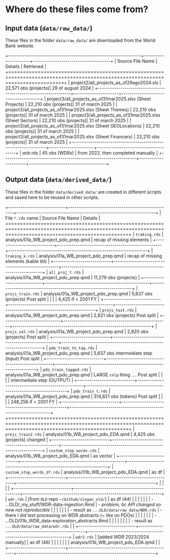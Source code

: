 # Where do these files come from?

## Input data (`data/raw_data/`)
These files in the folder `data/raw_data/` are downloaded from the World Bank website.

+-----------------------------------------------------------------+----------------------+--------------------------------------+
| Source File Name                                                | Details              | Retrieved                            |
+=================================================================+======================+======================================+
| project2/all_projects_as_of29ago2024.xls                        | 22,571 obs (projects)| 29 of august 2024                    |
+-----------------------------------------------------------------+----------------------+--------------------------------------+
| project3/all_projects_as_of31mar2025.xlsx (Sheet Projects)      | 22,210 obs (projects)| 31 of march 2025                     |
| project3/all_projects_as_of31mar2025.xlsx (Sheet Themes)        | 22,210 obs (projects)| 31 of march 2025                     |
| project3/all_projects_as_of31mar2025.xlsx (Sheet Sectors)       | 22,210 obs (projects)| 31 of march 2025                     |
| project3/all_projects_as_of31mar2025.xlsx (Sheet GEOLocations)  | 22,210 obs (projects)| 31 of march 2025                     |
| project3/all_projects_as_of31mar2025.xlsx (Sheet Financers)     | 22,210 obs (projects)| 31 of march 2025                     |
+-----------------------------------------------------------------+----------------------+--------------------------------------+
| wdr.rds                                                         | 45 obs (WDRs)        | from 2022, then completed manually   |
+-----------------------------------------------------------------+----------------------+--------------------------------------+

## Output data (`data/derived_data/`)
These files in the folder `data/derived_data/` are created in different scripts and saved here to be reused in other scripts.

+----------------------------+---------------------------------------------------+--------------------------------------------------------------------+
| File `*.rds` name          | Source File Name                                  | Details                                                            |
+============================+===================================================+====================================================================+
| `traking.rds`          | analysis/01a_WB_project_pdo_prep.qmd              | recap of missing elements                                          |
+----------------------------+---------------------------------------------------+--------------------------------------------------------------------+
| `traking_k.rds`          | analysis/01a_WB_project_pdo_prep.qmd              | recap of missing elements (kable tbl)                              |
+----------------------------+---------------------------------------------------+--------------------------------------------------------------------+
| `all_proj_t.rds`           | analysis/01a_WB_project_pdo_prep.qmd              | 11,279 obs (projects)                                              |
+----------------------------+---------------------------------------------------+--------------------------------------------------------------------+
| `projs_train.rds`          | analysis/01a_WB_project_pdo_prep.qmd              | 5,637 obs (projects)                 Post split                    |
|                            |                                                   | 4,425 if < 2001 FY                                                 |
+----------------------------+---------------------------------------------------+--------------------------------------------------------------------+
| `projs_test.rds`           | analysis/01a_WB_project_pdo_prep.qmd              | 2,821 obs (projects)                 Post split                    |
+----------------------------+---------------------------------------------------+--------------------------------------------------------------------+
| `projs_val.rds`            | analysis/01a_WB_project_pdo_prep.qmd              | 2,820 obs (projects)                 Post split                    |
+----------------------------+---------------------------------------------------+--------------------------------------------------------------------+
| `pdo_train_to_tag.rds`     | analysis/01a_WB_project_pdo_prep.qmd              | 5,637 obs intermediate step (input)  Post split                    |
+----------------------------+---------------------------------------------------+--------------------------------------------------------------------+
| `pdo_train_tagged.rds`     | analysis/01a_WB_project_pdo_prep.qmd              | LARGE `cnlp` thing ....              Post split                    |
|                            |                                                   | intermediate step (OUTPUT)                                         |
+----------------------------+---------------------------------------------------+--------------------------------------------------------------------+
| `pdo_train_t.rds`          | analysis/01a_WB_project_pdo_prep.qmd              | 314,821 obs (tokens)                 Post split                    |
|                            |                                                   | 248,256 if < 2001 FY                                               |
+----------------------------+---------------------------------------------------+--------------------------------------------------------------------+
+============================+===================================================+====================================================================+
| `projs_train2.rds`          | analysis/01b_WB_project_pdo_EDA.qmd              | 4,425 obs (projects)                 changed                       |
+----------------------------+---------------------------------------------------+--------------------------------------------------------------------+
| `custom_stop_words.rds`    | analysis/01b_WB_project_pdo_EDA.qmd               | as vector                                                          |
+----------------------------+---------------------------------------------------+--------------------------------------------------------------------+
| `custom_stop_words_df.rds` | analysis/01b_WB_project_pdo_EDA.qmd               | as df                                                              |
+----------------------------+---------------------------------------------------+--------------------------------------------------------------------+
|                            |                                                   |                                                                    |
+----------------------------+---------------------------------------------------+--------------------------------------------------------------------+
| `wdr.rds`                  | \[from `OLD` repo `~/Github/slogan_old/`\]        | as df (44)                                                         |
|                            |                                                   |                                                                    |
|                            | -   ...OLD/\_my_stuff/WDR-data-ingestion.Rmd      | -   *problem, bc API changed so now not reproducible*              |
|                            |                                                   |                                                                    |
|                            |     -   result as `...OLD/data/raw_data/WDR.rds`  | -   there I did text processing on WDR abstracts (\~ like on PDOs) |
|                            |                                                   |                                                                    |
|                            | -   ...OLD/01b_WDR_data-exploration_abstracts.Rmd |                                                                    |
|                            |                                                   |                                                                    |
|                            |     -   result as `...OLD/data/raw_data/wdr.rds`  |                                                                    |
+----------------------------+---------------------------------------------------+--------------------------------------------------------------------+
| `wdr2.rds`                 | \[added WDR 2023/2024 manually\]                  | as df (46)                                                         |
|                            |                                                   |                                                                    |
|                            | analysis/01b_WB_project_pdo_EDA.qmd               |                                                                    |
+----------------------------+---------------------------------------------------+--------------------------------------------------------------------+
